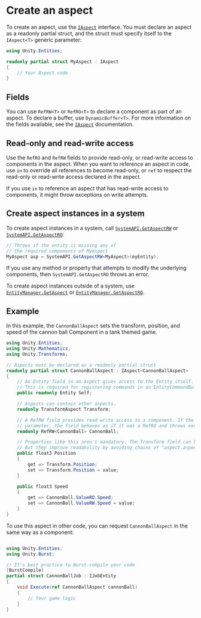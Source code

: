 # Create an aspect

To create an aspect, use the [`IAspect`](xref:Unity.Entities.IAspect) interface. You must declare an aspect as a readonly partial struct, and the struct must specify itself to the `IAspect<T>` generic parameter:

```c#
using Unity.Entities;

readonly partial struct MyAspect : IAspect
{
    // Your Aspect code
}
```

## Fields

You can use `RefRW<T>` or `RefRO<T>` to declare a component as part of an aspect. To declare a buffer, use `DynamicBuffer<T>`. For more information on the fields available, see the [`IAspect`](xref:Unity.Entities.IAspect) documentation.

## Read-only and read-write access

Use the `RefRO` and `RefRW` fields to provide read-only, or read-write access to components in the aspect. When you want to reference an aspect in code, use `in` to override all references to become read-only, or `ref` to respect the read-only or read-write access declared in the aspect. 

If you use `in` to reference an aspect that has read-write access to components, it might throw exceptions on write attempts.

## Create aspect instances in a system

To create aspect instances in a system, call [`SystemAPI.GetAspectRW`](xref:Unity.Entities.SystemAPI.GetAspectRW*) or [`SystemAPI.GetAspectRO`](xref:Unity.Entities.SystemAPI.GetAspectRO*):

```c#
// Throws if the entity is missing any of 
// the required components of MyAspect.
MyAspect asp = SystemAPI.GetAspectRW<MyAspect>(myEntity);
```

If you use any method or property that attempts to modify the underlying components, then `SystemAPI.GetAspectRO` throws an error.

To create aspect instances outside of a system, use [`EntityManager.GetAspect`](xref:Unity.Entities.EntityManager.GetAspect*) or [`EntityManager.GetAspectRO`](xref:Unity.Entities.EntityManager.GetAspectRO*).

## Example

In this example, the `CannonBallAspect` sets the transform, position, and speed of the cannon ball Component in a tank themed game. 

```c#
using Unity.Entities;
using Unity.Mathematics;
using Unity.Transforms;

// Aspects must be declared as a readonly partial struct
readonly partial struct CannonBallAspect : IAspect<CannonBallAspect>
{
    // An Entity field in an Aspect gives access to the Entity itself.
    // This is required for registering commands in an EntityCommandBuffer for example.
    public readonly Entity Self;

    // Aspects can contain other aspects.
    readonly TransformAspect Transform;

    // A RefRW field provides read write access to a component. If the aspect is taken as an "in"
    // parameter, the field behaves as if it was a RefRO and throws exceptions on write attempts.
    readonly RefRW<CannonBall> CannonBall;

    // Properties like this aren't mandatory. The Transform field can be public instead.
    // But they improve readability by avoiding chains of "aspect.aspect.aspect.component.value.value".
    public float3 Position
    {
        get => Transform.Position;
        set => Transform.Position = value;
    }

    public float3 Speed
    {
        get => CannonBall.ValueRO.Speed;
        set => CannonBall.ValueRW.Speed = value;
    }
}
```

To use this aspect in other code, you can request `CannonBallAspect` in the same way as a component:

```c#

using Unity.Entities;
using Unity.Burst;

// It's best practice to Burst-compile your code
[BurstCompile]
partial struct CannonBallJob : IJobEntity
{
    void Execute(ref CannonBallAspect cannonBall)
    {
        // Your game logic
    }
}

```
